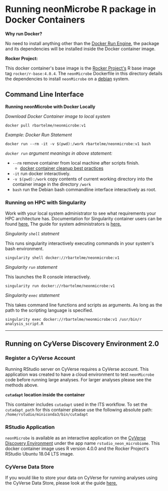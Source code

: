 # Running neonMicrobe R package in Docker Containers

**Why run Docker?**

No need to install anything other than the [Docker Run Engine](https://docs.docker.com/get-docker/), the package and its dependencies will be installed inside the Docker container image. 

**Rocker Project:**

This docker container's base image is the [Rocker Project's](https://www.rocker-project.org/) R base image tag `rocker/r-base:4.0.4`. The `neonMicrobe` Dockerfile in this directory details the dependencies to install `neonMicrobe` on a [debian](https://www.debian.org/) system.

## Command Line Interface

**Running neonMicrobe with Docker Locally**

*Download Docker Container image to local system* 

`docker pull rbartelme/neonmicrobe:v1`

*Example: Docker Run Statement*

`docker run --rm -it -v $(pwd):/work rbartelme/neonmicrobe:v1 bash`

*`docker run` argument meanings in above statement:* 

* `--rm` remove container from local machine after scripts finish. 
    * [docker container cleanup best practices](https://dzone.com/articles/docker-clean-after-yourself)
* `-it` run docker interactively.
* `-v $(pwd):/work` copy contents of current working directory into the container image in the directory `/work`
* `bash` run the Debian bash commandline interface interactively as root.

### Running on HPC with Singularity

Work with your local system administrator to see what requirements your HPC architecture has. Documentation for Singularity container users can be found [here.](https://singularity.lbl.gov/user-guide) The guide for system administrators is [here.](https://singularity.lbl.gov/admin-guide)

*Singularity `shell` statment*

This runs singularity interactively executing commands in your system's bash environment.

`singularity shell docker://rbartelme/neonmicrobe:v1`

*Singularity `run` statement*

This launches the R console interactively.

`singularity run docker://rbartelme/neonmicrobe:v1`

*Singularity `exec` statement*

This takes command line functions and scripts as arguments. As long as the path to the scripting language is specified.

`singularity exec docker://rbartelme/neonmicrobe:v1 /usr/bin/r analysis_script.R`

---

## Running on CyVerse Discovery Environment 2.0

### Register a CyVerse Account

Running RStudio server on CyVerse requires a CyVerse account. This application was created to have a cloud environment to test `neonMicrobe` code before running large analyses. For larger analyses please see the methods above.

**`cutadapt` location inside the container**

This container includes `cutadapt` used in the ITS workflow. To set the `cutadapt_path` for this container please use the following absolute path: `/home/rstudio/miniconda3/bin/cutadapt`

### RStudio Application

`neonMicrobe` is available as an interactive application on the [CyVerse Discovery Environment](https://de2.cyverse.org/) under the app name `rstudio_neon_microbiome`. This docker container image uses R version 4.0.0 and the Rocker Project's RStudio Ubuntu 18.04 LTS image.

### CyVerse Data Store

If you would like to store your data on CyVerse for running analyses using the CyVerse Data Store, please look at the guide [here.](https://learning.cyverse.org/projects/data_store_guide/en/latest/)